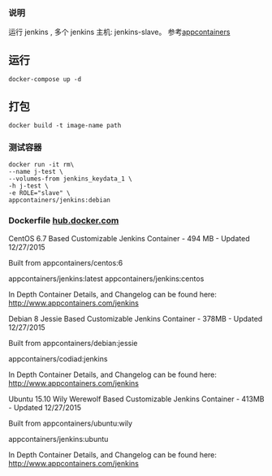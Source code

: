 ### 说明
运行 jenkins , 多个 jenkins 主机: jenkins-slave。
参考[appcontainers](http://www.appcontainers.com/jenkins)

运行
----
	docker-compose up -d

打包
---
	docker build -t image-name path

### 测试容器

```
docker run -it rm\
--name j-test \
--volumes-from jenkins_keydata_1 \
-h j-test \
-e ROLE="slave" \
appcontainers/jenkins:debian
```

### Dockerfile [hub.docker.com](https://hub.docker.com/r/appcontainers/jenkins/)

CentOS 6.7 Based Customizable Jenkins Container - 494 MB - Updated 12/27/2015

Built from appcontainers/centos:6

appcontainers/jenkins:latest
appcontainers/jenkins:centos

In Depth Container Details, and Changelog can be found here:
http://www.appcontainers.com/jenkins

 

Debian 8 Jessie Based Customizable Jenkins Container - 378MB - Updated 12/27/2015

Built from appcontainers/debian:jessie

appcontainers/codiad:jenkins

In Depth Container Details, and Changelog can be found here:
http://www.appcontainers.com/jenkins

 

Ubuntu 15.10 Wily Werewolf Based Customizable Jenkins Container - 413MB - Updated 12/27/2015

Built from appcontainers/ubuntu:wily

appcontainers/jenkins:ubuntu

In Depth Container Details, and Changelog can be found here:
http://www.appcontainers.com/jenkins